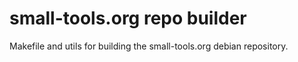 small-tools.org repo builder
============================

Makefile and utils for building the small-tools.org debian repository.

